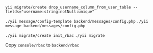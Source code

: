 `yii migrate/create drop_username_column_from_user_table --fields="username:string:notNull:unique"`

`./yii message/config-template backend/messages/config.php`
`./yii message backend/messages/config.php`

`./yii migrate/create init_rbac`
`./yii migrate`

Copy `console/rbac` to `backend/rbac`

